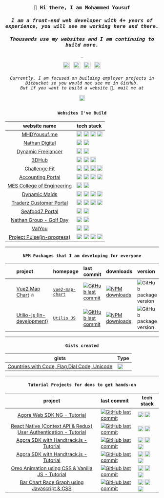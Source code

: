 

<h3 align="center">
  <samp>👋 Hi there, I am Mohammed Yousuf</samp>
</h3>

<h3 align="center">
  <i>
    <samp>
      I am a front-end web developer with 4+ years of experience, you will see me working here and there.
    </samp>
  </i>
</h3>

<h3 align="center">
  <i>
    <samp>
      Thousands use my websites and I am continuing to build more.
    </samp>
  </i>
</h3>


<p align="center"><samp>_</samp></p>

<p align="center">
    <a href="https://www.mhdyousuf.me/"><img
    alt="Portfolio"
    height="22px"
    src="https://img.shields.io/badge/PORTFOLIO-1FBFA6?style=for-the-badge&logoWidth=14"
  /></a>
  <span>&nbsp;</span>
  <a href="https://www.linkedin.com/in/mhdyousuf97/" target="_blank"><img
    alt="LinkedIn"
    height="22px"
    src="https://img.shields.io/badge/LI-0a66c2?style=for-the-badge&logo=linkedin&logoWidth=16"
  /></a>
  <span>&nbsp;</span>
  <a href="https://www.instagram.com/iam___yousuf/"><img
    alt="Instagram"
    height="22px"
    src="https://img.shields.io/badge/IG-E4405F?style=for-the-badge&logo=instagram&logoColor=white&logoWidth=16"
  /></a>
  <span>&nbsp;</span>
  <a href="https://medium.com/@mohd4yousuf"><img
    alt="Medium"
    height="22px"
    src="https://img.shields.io/badge/MD-292929?style=for-the-badge&logo=medium&logoColor=white&logoWidth=16"
  /></a></p>

<h6 align="center">
  <i>
    <samp>
      Currently, I am focused on building employer projects in Bitbucket so you would not see me in GitHub.<br/>But if you want to build a website 🤘, mail me at <br/><br />
      <a href="https://mail.google.com/mail/u/0/?fs=1&to=mohd4yousuf@gmail.com&tf=cm"><img
    alt="GMAIL"
    height="18px"
    src="https://img.shields.io/badge/GMAIL-EA4335?style=for-the-badge&logo=gmail&logoColor=white&logoWidth=16"
  /></a>
    </samp>
  </i>
</h6>

<div align="center">

<h4 align="center">
  <samp>Websites I've Build</samp>
</h4>

| website name | tech stack
| :---: | :--- |
| [MHDYousuf.me](https://www.mhdyousuf.me/) | <img alt="Nextjs" height="18px" src="https://img.shields.io/badge/next%20js-000000?style=for-the-badge&logo=nextdotjs&logoColor=white" /> <img alt="SCSS" height="18px" src="https://img.shields.io/badge/SCSS-CC6699?style=for-the-badge&logo=sass&logoColor=white" /> <img alt="Greensock" height="18px" src="https://img.shields.io/badge/GSAP-31C48D?style=for-the-badge&logo=greensock&logoColor=white" /> <img alt="Vercel" height="18px" src="https://img.shields.io/badge/Vercel-000000?style=for-the-badge&logo=vercel&logoColor=white" />
| [Nathan Digital](https://nathandigital.com/) | <img alt="React" height="18px" src="https://img.shields.io/badge/React-20232A?style=for-the-badge&logo=react&logoColor=61DAFB"/> <img alt="Greensock" height="18px" src="https://img.shields.io/badge/GSAP-31C48D?style=for-the-badge&logo=greensock&logoColor=white" />
| [Dynamic Freelancer](https://www.dynamicfreelancer.ae/) | <img alt="React" height="18px" src="https://img.shields.io/badge/React-20232A?style=for-the-badge&logo=react&logoColor=61DAFB"/> <img alt="Styled Components" height="18px" src="https://img.shields.io/badge/styled--components-DB7093?style=for-the-badge&logo=styled-components&logoColor=white" />
| [3DHub](https://3dhub.ae/) | <img alt="Nuxtjs" height="18px" src="https://img.shields.io/badge/nuxt%20js-00C58E?style=for-the-badge&logo=nuxtdotjs&logoColor=white"/> <img alt="Vuetify" height="18px" src="https://img.shields.io/badge/Vuetify-1867C0?style=for-the-badge&logo=vuetify&logoColor=white" /> <img alt="SCSS" height="18px" src="https://img.shields.io/badge/SCSS-CC6699?style=for-the-badge&logo=sass&logoColor=white" /> 
| [Challenge Fit](https://challenge.fit/) | <img alt="Nuxtjs" height="18px" src="https://img.shields.io/badge/nuxt%20js-00C58E?style=for-the-badge&logo=nuxtdotjs&logoColor=white"/> <img alt="Vuetify" height="18px" src="https://img.shields.io/badge/Vuetify-1867C0?style=for-the-badge&logo=vuetify&logoColor=white" /> <img alt="Greensock" height="18px" src="https://img.shields.io/badge/GSAP-31C48D?style=for-the-badge&logo=greensock&logoColor=white" /> <img alt="AOS" height="18px" src="https://img.shields.io/badge/AOS-6272C3?style=for-the-badge&logo=aos&logoColor=white" />
| [Accounting Portal](https://accounting-staging.devnhr.com/) | <img alt="Nuxtjs" height="18px" src="https://img.shields.io/badge/nuxt%20js-00C58E?style=for-the-badge&logo=nuxtdotjs&logoColor=white"/> <img alt="Vuetify" height="18px" src="https://img.shields.io/badge/Vuetify-1867C0?style=for-the-badge&logo=vuetify&logoColor=white" /> <img alt="Lodash" height="18px" src="https://img.shields.io/badge/Lodash-3492FF?style=for-the-badge&logo=lodash&logoColor=white" /> <img alt="SCSS" height="18px" src="https://img.shields.io/badge/SCSS-CC6699?style=for-the-badge&logo=sass&logoColor=white" /> 
| [MES College of Engineering](https://mesce.ac.in/) | <img alt="Nextjs" height="18px" src="https://img.shields.io/badge/next%20js-000000?style=for-the-badge&logo=nextdotjs&logoColor=white" /> <img alt="SCSS" height="18px" src="https://img.shields.io/badge/SCSS-CC6699?style=for-the-badge&logo=sass&logoColor=white" /> 
| [Dynamic Maids](https://www.dynamicmaids.com/) | <img alt="Nextjs" height="18px" src="https://img.shields.io/badge/next%20js-000000?style=for-the-badge&logo=nextdotjs&logoColor=white" /> <img alt="Greensock" height="18px" src="https://img.shields.io/badge/GSAP-31C48D?style=for-the-badge&logo=greensock&logoColor=white" /> <img alt="SCSS" height="18px" src="https://img.shields.io/badge/SCSS-CC6699?style=for-the-badge&logo=sass&logoColor=white" />  <img alt="AOS" height="18px" src="https://img.shields.io/badge/AOS-6272C3?style=for-the-badge&logo=aos&logoColor=white" />
| [Traderz Customer Portal](https://traderz-web.devnhr.com/login/) | <img alt="Nuxtjs" height="18px" src="https://img.shields.io/badge/nuxt%20js-00C58E?style=for-the-badge&logo=nuxtdotjs&logoColor=white"/> <img alt="Vuetify" height="18px" src="https://img.shields.io/badge/Vuetify-1867C0?style=for-the-badge&logo=vuetify&logoColor=white" /> <img alt="Lodash" height="18px" src="https://img.shields.io/badge/Lodash-3492FF?style=for-the-badge&logo=lodash&logoColor=white" /> <img alt="SCSS" height="18px" src="https://img.shields.io/badge/SCSS-CC6699?style=for-the-badge&logo=sass&logoColor=white" /> 
| [Seafood7 Portal](https://app.seafood7.no/login) | <img alt="React" height="18px" src="https://img.shields.io/badge/React-20232A?style=for-the-badge&logo=react&logoColor=61DAFB"/> <img alt="styled components" height="18px" src="https://img.shields.io/badge/styled--components-DB7093?style=for-the-badge&logo=styled-components&logoColor=white" />
| [Nathan Group - Golf Day](https://nathangolfday.com/) | <img alt="Nextjs" height="18px" src="https://img.shields.io/badge/next%20js-000000?style=for-the-badge&logo=nextdotjs&logoColor=white" /> <img alt="SCSS" height="18px" src="https://img.shields.io/badge/SCSS-CC6699?style=for-the-badge&logo=sass&logoColor=white" /> 
| [ValYou](https://shopvalyou.com/) | <img alt="Nextjs" height="18px" src="https://img.shields.io/badge/next%20js-000000?style=for-the-badge&logo=nextdotjs&logoColor=white" /> <img alt="SCSS" height="18px" src="https://img.shields.io/badge/SCSS-CC6699?style=for-the-badge&logo=sass&logoColor=white" /> 
| [Project Pulse(in-progress)](#) |  <img alt="Nuxtjs" height="18px" src="https://img.shields.io/badge/nuxt%20js-00C58E?style=for-the-badge&logo=nuxtdotjs&logoColor=white"/> <img alt="Lodash" height="18px" src="https://img.shields.io/badge/Lodash-3492FF?style=for-the-badge&logo=lodash&logoColor=white" /> <img alt="SCSS" height="18px" src="https://img.shields.io/badge/SCSS-CC6699?style=for-the-badge&logo=sass&logoColor=white" /> <img alt="Primevue" height="18px" src="https://img.shields.io/badge/Primevue-4E8EF7?style=for-the-badge&logo=primevue&logoColor=white" /> 

-------

<h4 align="center">
  <samp>NPM Packages that I am developing for everyone</samp>
</h4>
  
| &nbsp; | project | homepage | last commit | downloads | version
| :---: | :--- | --- | :--- | :--- | :--- |
| <a href="https://github.com/vuejs"><img src="https://cdn.jsdelivr.net/gh/surmon-china/surmon-china@main/icons/vue.svg" height="13px" /></a> | [Vue2 Map Chart](https://github.com/MHDYousuf/vue2-map-chart) 🔥 | [`vue2-map-chart`](https://www.npmjs.com/package/vue2-map-chart) | [![GitHub last commit](https://img.shields.io/github/last-commit/mhdyousuf/vue2-map-chart?style=flat&label=last)](https://github.com/mhdyousuf/vue2-map-chart/commits) | [![NPM downloads](https://img.shields.io/npm/dm/vue2-map-chart?style=flat&label=&color=cb3837&labelColor=cb0000&logo=npm)](https://www.npmjs.com/package/vue2-map-chart) | ![GitHub package version](https://img.shields.io/github/package-json/v/mhdyousuf/vue2-map-chart/main?style=flat&label=&labelColor=555&logo=github)
| <img src="https://cdn.jsdelivr.net/gh/surmon-china/surmon-china@main/icons/javascript.svg" height="13px" /> | [Utilio-js (in-development)](https://github.com/MHDYousuf/utilio-js)  | [`Utilio JS`](https://www.npmjs.com/package/utilio-js) | [![GitHub last commit](https://img.shields.io/github/last-commit/mhdyousuf/utilio-js?style=flat&label=last)](https://github.com/mhdyousuf/utilio-js/commits) | [![NPM downloads](https://img.shields.io/npm/dm/utilio-js?style=flat&label=&color=cb3837&labelColor=cb0000&logo=npm)](https://www.npmjs.com/package/utilio-js) | ![GitHub package version](https://img.shields.io/github/package-json/v/mhdyousuf/utilio-js/main?style=flat&label=&labelColor=555&logo=github)


-------

<h4 align="center">
  <samp>Gists created</samp>
</h4>

| gists | Type
| :---: | :--- 
| [Countries with Code, Flag,Dial Code, Unicode](https://gist.github.com/MHDYousuf/7fff015d0dfe0cebb60399c6e1472ff9) | <img alt="JSON" height="18px" src="https://img.shields.io/badge/json-5E5C5C?style=for-the-badge&logo=json&logoColor=white" />

-------

<h4 align="center">
  <samp>Tutorial Projects for devs to get hands-on </samp>
</h4>

| project | last commit | tech stack
| :---: | :--- | --- 
| [Agora Web SDK NG - Tutorial](https://github.com/MHDYousuf/AgoraWebSDK-NG-React)  | [![GitHub last commit](https://img.shields.io/github/last-commit/mhdyousuf/AgoraWebSDK-NG-React?style=flat&label=last)](https://github.com/mhdyousuf/AgoraWebSDK-NG-React/commits) | <img alt="React" height="18px" src="https://img.shields.io/badge/React-20232A?style=for-the-badge&logo=react&logoColor=61DAFB" /> <img alt="Agora.io" height="18px" src="https://img.shields.io/badge/Agora.io-E2F3FF?style=for-the-badge&logo=agora&logoColor=61DAFB" /> 
| [React Native (Context API & Redux) User Authentication - Tutorial](https://github.com/MHDYousuf/reactnative-redux-userAuth)  | [![GitHub last commit](https://img.shields.io/github/last-commit/mhdyousuf/reactnative-redux-userAuth?style=flat&label=last)](https://github.com/mhdyousuf/reactnative-redux-userAuth/commits) | <img alt="React Native" height="18px" src="https://img.shields.io/badge/React_Native-20232A?style=for-the-badge&logo=react&logoColor=61DAFB" /> <img alt="Redux" height="18px" src="https://img.shields.io/badge/Redux-593D88?style=for-the-badge&logo=redux&logoColor=white" />
| [Agora SDK with Handtrack.js - Tutorial](https://github.com/MHDYousuf/Agora-handtrack-tutorial)  | [![GitHub last commit](https://img.shields.io/github/last-commit/mhdyousuf/Agora-handtrack-tutorial?style=flat&label=last)](https://github.com/mhdyousuf/Agora-handtrack-tutorial/commits) |  <img alt="React" height="18px" src="https://img.shields.io/badge/React-20232A?style=for-the-badge&logo=react&logoColor=61DAFB" /> <img alt="Agora.io" height="18px" src="https://img.shields.io/badge/Agora.io-E2F3FF?style=for-the-badge&logo=agora&logoColor=61DAFB" /> <img alt="Handtrack.js" height="18px" src="https://img.shields.io/badge/Handtrack.js-4337CA?style=for-the-badge&logo=handtrack&logoColor=61DAFB" /> 
| [Agora SDK with Handtrack.js - Tutorial](https://github.com/MHDYousuf/Agora-handtrack-tutorial)  | [![GitHub last commit](https://img.shields.io/github/last-commit/mhdyousuf/Agora-handtrack-tutorial?style=flat&label=last)](https://github.com/mhdyousuf/Agora-handtrack-tutorial/commits) |  <img alt="React" height="18px" src="https://img.shields.io/badge/React-20232A?style=for-the-badge&logo=react&logoColor=61DAFB" /> <img alt="Agora.io" height="18px" src="https://img.shields.io/badge/Agora.io-E2F3FF?style=for-the-badge&logo=agora&logoColor=61DAFB" /> <img alt="Handtrack.js" height="18px" src="https://img.shields.io/badge/Handtrack.js-4337CA?style=for-the-badge&logo=handtrack&logoColor=61DAFB" /> 
| [Oreo Animation using CSS & Vanilla JS - Tutorial](https://github.com/MHDYousuf/Oreo-animation)  | [![GitHub last commit](https://img.shields.io/github/last-commit/mhdyousuf/Oreo-animation?style=flat&label=last)](https://github.com/mhdyousuf/Oreo-animation/commits) |  <img alt="HTML" height="18px" src="https://img.shields.io/badge/HTML5-E34F26?style=for-the-badge&logo=html5&logoColor=white" /> <img alt="Javascript" height="18px" src="https://img.shields.io/badge/JavaScript-323330?style=for-the-badge&logo=javascript&logoColor=F7DF1E" /> <img alt="CSS" height="18px" src="https://img.shields.io/badge/CSS3-1572B6?style=for-the-badge&logo=css3&logoColor=white" />
| [Bar Chart Race Graph using Javascript & CSS](https://github.com/MHDYousuf/youtube-chart)  | [![GitHub last commit](https://img.shields.io/github/last-commit/mhdyousuf/youtube-chart?style=flat&label=last)](https://github.com/mhdyousuf/youtube-chart/commits) |  <img alt="HTML" height="18px" src="https://img.shields.io/badge/HTML5-E34F26?style=for-the-badge&logo=html5&logoColor=white" /> <img alt="Javascript" height="18px" src="https://img.shields.io/badge/JavaScript-323330?style=for-the-badge&logo=javascript&logoColor=F7DF1E" /> <img alt="CSS" height="18px" src="https://img.shields.io/badge/CSS3-1572B6?style=for-the-badge&logo=css3&logoColor=white" />

</div>
